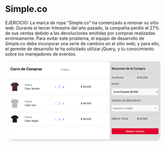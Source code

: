 # Simple.co

EJERCICIO:
La marca de ropa "Simple.co" ha comenzado a renovar su sitio web. Durante el tercer trimestre del año pasado, la compañía perdió el 27% de sus ventas debido a las devoluciones emitidas por compras realizadas erróneamente.
Para evitar este problema, el equipo de desarrollo de Simple.co debe incorporar una serie de cambios en el sitio web; y para ello, el gerente de desarrollo te ha solicitado utilizar jQuery, y tu conocimiento sobre los manejadores de eventos.

![simple.co](./assets/img/simple.co.png)